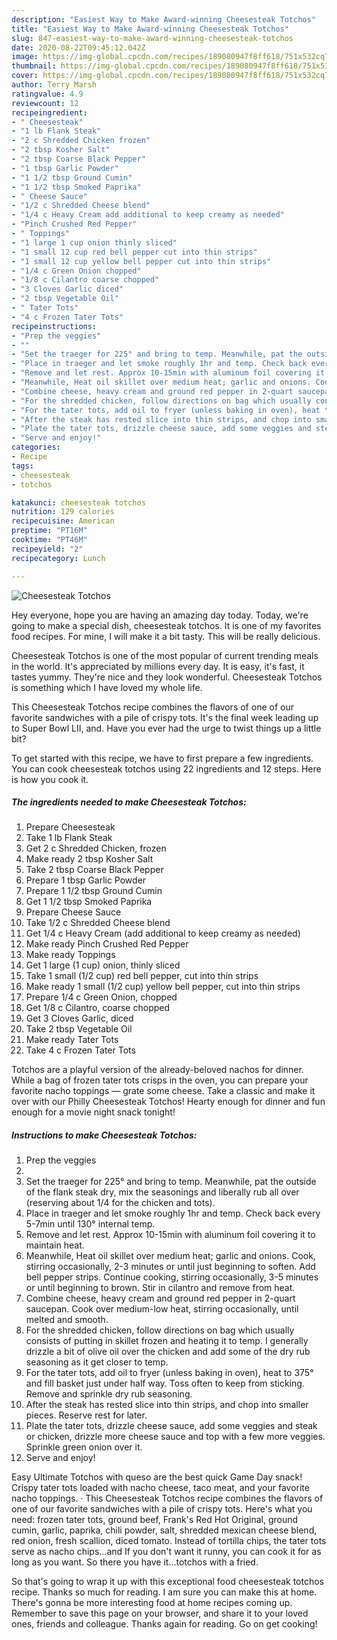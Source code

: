 ```yaml
---
description: "Easiest Way to Make Award-winning Cheesesteak Totchos"
title: "Easiest Way to Make Award-winning Cheesesteak Totchos"
slug: 847-easiest-way-to-make-award-winning-cheesesteak-totchos
date: 2020-08-22T09:45:12.042Z
image: https://img-global.cpcdn.com/recipes/189080947f8ff618/751x532cq70/cheesesteak-totchos-recipe-main-photo.jpg
thumbnail: https://img-global.cpcdn.com/recipes/189080947f8ff618/751x532cq70/cheesesteak-totchos-recipe-main-photo.jpg
cover: https://img-global.cpcdn.com/recipes/189080947f8ff618/751x532cq70/cheesesteak-totchos-recipe-main-photo.jpg
author: Terry Marsh
ratingvalue: 4.9
reviewcount: 12
recipeingredient:
- " Cheesesteak"
- "1 lb Flank Steak"
- "2 c Shredded Chicken frozen"
- "2 tbsp Kosher Salt"
- "2 tbsp Coarse Black Pepper"
- "1 tbsp Garlic Powder"
- "1 1/2 tbsp Ground Cumin"
- "1 1/2 tbsp Smoked Paprika"
- " Cheese Sauce"
- "1/2 c Shredded Cheese blend"
- "1/4 c Heavy Cream add additional to keep creamy as needed"
- "Pinch Crushed Red Pepper"
- " Toppings"
- "1 large 1 cup onion thinly sliced"
- "1 small 12 cup red bell pepper cut into thin strips"
- "1 small 12 cup yellow bell pepper cut into thin strips"
- "1/4 c Green Onion chopped"
- "1/8 c Cilantro coarse chopped"
- "3 Cloves Garlic diced"
- "2 tbsp Vegetable Oil"
- " Tater Tots"
- "4 c Frozen Tater Tots"
recipeinstructions:
- "Prep the veggies"
- ""
- "Set the traeger for 225° and bring to temp. Meanwhile, pat the outside of the flank steak dry, mix the seasonings and liberally rub all over (reserving about 1/4 for the chicken and tots)."
- "Place in traeger and let smoke roughly 1hr and temp. Check back every 5-7min until 130° internal temp."
- "Remove and let rest. Approx 10-15min with aluminum foil covering it to maintain heat."
- "Meanwhile, Heat oil skillet over medium heat; garlic and onions. Cook, stirring occasionally, 2-3 minutes or until just beginning to soften. Add bell pepper strips. Continue cooking, stirring occasionally, 3-5 minutes or until beginning to brown. Stir in cilantro and remove from heat."
- "Combine cheese, heavy cream and ground red pepper in 2-quart saucepan. Cook over medium-low heat, stirring occasionally, until melted and smooth."
- "For the shredded chicken, follow directions on bag which usually consists of putting in skillet frozen and heating it to temp. I generally drizzle a bit of olive oil over the chicken and add some of the dry rub seasoning as it get closer to temp."
- "For the tater tots, add oil to fryer (unless baking in oven), heat to 375° and fill basket just under half way. Toss often to keep from sticking. Remove and sprinkle dry rub seasoning."
- "After the steak has rested slice into thin strips, and chop into smaller pieces. Reserve rest for later."
- "Plate the tater tots, drizzle cheese sauce, add some veggies and steak or chicken, drizzle more cheese sauce and top with a few more veggies. Sprinkle green onion over it."
- "Serve and enjoy!"
categories:
- Recipe
tags:
- cheesesteak
- totchos

katakunci: cheesesteak totchos 
nutrition: 129 calories
recipecuisine: American
preptime: "PT16M"
cooktime: "PT46M"
recipeyield: "2"
recipecategory: Lunch

---
```



![Cheesesteak Totchos](https://img-global.cpcdn.com/recipes/189080947f8ff618/751x532cq70/cheesesteak-totchos-recipe-main-photo.jpg)

Hey everyone, hope you are having an amazing day today. Today, we're going to make a special dish, cheesesteak totchos. It is one of my favorites food recipes. For mine, I will make it a bit tasty. This will be really delicious.

Cheesesteak Totchos is one of the most popular of current trending meals in the world. It's appreciated by millions every day. It is easy, it's fast, it tastes yummy. They're nice and they look wonderful. Cheesesteak Totchos is something which I have loved my whole life.

This Cheesesteak Totchos recipe combines the flavors of one of our favorite sandwiches with a pile of crispy tots. It&#39;s the final week leading up to Super Bowl LII, and. Have you ever had the urge to twist things up a little bit?


To get started with this recipe, we have to first prepare a few ingredients. You can cook cheesesteak totchos using 22 ingredients and 12 steps. Here is how you cook it.

<!--inarticleads1-->

##### The ingredients needed to make Cheesesteak Totchos:

1. Prepare  Cheesesteak
1. Take 1 lb Flank Steak
1. Get 2 c Shredded Chicken, frozen
1. Make ready 2 tbsp Kosher Salt
1. Take 2 tbsp Coarse Black Pepper
1. Prepare 1 tbsp Garlic Powder
1. Prepare 1 1/2 tbsp Ground Cumin
1. Get 1 1/2 tbsp Smoked Paprika
1. Prepare  Cheese Sauce
1. Take 1/2 c Shredded Cheese blend
1. Get 1/4 c Heavy Cream (add additional to keep creamy as needed)
1. Make ready Pinch Crushed Red Pepper
1. Make ready  Toppings
1. Get 1 large (1 cup) onion, thinly sliced
1. Take 1 small (1/2 cup) red bell pepper, cut into thin strips
1. Make ready 1 small (1/2 cup) yellow bell pepper, cut into thin strips
1. Prepare 1/4 c Green Onion, chopped
1. Get 1/8 c Cilantro, coarse chopped
1. Get 3 Cloves Garlic, diced
1. Take 2 tbsp Vegetable Oil
1. Make ready  Tater Tots
1. Take 4 c Frozen Tater Tots


Totchos are a playful version of the already-beloved nachos for dinner. While a bag of frozen tater tots crisps in the oven, you can prepare your favorite nacho toppings — grate some cheese. Take a classic and make it over with our Philly Cheesesteak Totchos! Hearty enough for dinner and fun enough for a movie night snack tonight! 

<!--inarticleads2-->

##### Instructions to make Cheesesteak Totchos:

1. Prep the veggies
1. 
1. Set the traeger for 225° and bring to temp. Meanwhile, pat the outside of the flank steak dry, mix the seasonings and liberally rub all over (reserving about 1/4 for the chicken and tots).
1. Place in traeger and let smoke roughly 1hr and temp. Check back every 5-7min until 130° internal temp.
1. Remove and let rest. Approx 10-15min with aluminum foil covering it to maintain heat.
1. Meanwhile, Heat oil skillet over medium heat; garlic and onions. Cook, stirring occasionally, 2-3 minutes or until just beginning to soften. Add bell pepper strips. Continue cooking, stirring occasionally, 3-5 minutes or until beginning to brown. Stir in cilantro and remove from heat.
1. Combine cheese, heavy cream and ground red pepper in 2-quart saucepan. Cook over medium-low heat, stirring occasionally, until melted and smooth.
1. For the shredded chicken, follow directions on bag which usually consists of putting in skillet frozen and heating it to temp. I generally drizzle a bit of olive oil over the chicken and add some of the dry rub seasoning as it get closer to temp.
1. For the tater tots, add oil to fryer (unless baking in oven), heat to 375° and fill basket just under half way. Toss often to keep from sticking. Remove and sprinkle dry rub seasoning.
1. After the steak has rested slice into thin strips, and chop into smaller pieces. Reserve rest for later.
1. Plate the tater tots, drizzle cheese sauce, add some veggies and steak or chicken, drizzle more cheese sauce and top with a few more veggies. Sprinkle green onion over it.
1. Serve and enjoy!


Easy Ultimate Totchos with queso are the best quick Game Day snack! Crispy tater tots loaded with nacho cheese, taco meat, and your favorite nacho toppings. · This Cheesesteak Totchos recipe combines the flavors of one of our favorite sandwiches with a pile of crispy tots. Here&#39;s what you need: frozen tater tots, ground beef, Frank&#39;s Red Hot Original, ground cumin, garlic, paprika, chili powder, salt, shredded mexican cheese blend, red onion, fresh scallion, diced tomato. Instead of tortilla chips, the tater tots serve as nacho chips…and If you don&#39;t want it runny, you can cook it for as long as you want. So there you have it…totchos with a fried. 

So that's going to wrap it up with this exceptional food cheesesteak totchos recipe. Thanks so much for reading. I am sure you can make this at home. There's gonna be more interesting food at home recipes coming up. Remember to save this page on your browser, and share it to your loved ones, friends and colleague. Thanks again for reading. Go on get cooking!
